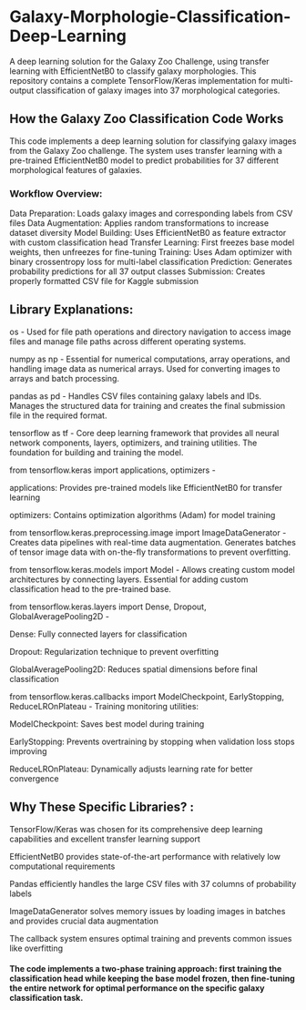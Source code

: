 # Galaxy-Morphologie-Classification-Deep-Learning
A deep learning solution for the Galaxy Zoo Challenge, using transfer learning with EfficientNetB0 to classify galaxy morphologies. This repository contains a complete TensorFlow/Keras implementation for multi-output classification of galaxy images into 37 morphological categories.

## How the Galaxy Zoo Classification Code Works

This code implements a deep learning solution for classifying galaxy images from the Galaxy Zoo challenge. The system uses transfer learning with a pre-trained EfficientNetB0 model to predict probabilities for 37 different morphological features of galaxies.

### Workflow Overview:

Data Preparation: Loads galaxy images and corresponding labels from CSV files
Data Augmentation: Applies random transformations to increase dataset diversity
Model Building: Uses EfficientNetB0 as feature extractor with custom classification head
Transfer Learning: First freezes base model weights, then unfreezes for fine-tuning
Training: Uses Adam optimizer with binary crossentropy loss for multi-label classification
Prediction: Generates probability predictions for all 37 output classes
Submission: Creates properly formatted CSV file for Kaggle submission

## Library Explanations:
os - Used for file path operations and directory navigation to access image files and manage file paths across different operating systems.

numpy as np - Essential for numerical computations, array operations, and handling image data as numerical arrays. Used for converting images to arrays and batch processing.

pandas as pd - Handles CSV files containing galaxy labels and IDs. Manages the structured data for training and creates the final submission file in the required format.

tensorflow as tf - Core deep learning framework that provides all neural network components, layers, optimizers, and training utilities. The foundation for building and training the model.

from tensorflow.keras import applications, optimizers -

applications: Provides pre-trained models like EfficientNetB0 for transfer learning

optimizers: Contains optimization algorithms (Adam) for model training

from tensorflow.keras.preprocessing.image import ImageDataGenerator - Creates data pipelines with real-time data augmentation. Generates batches of tensor image data with on-the-fly transformations to prevent overfitting.

from tensorflow.keras.models import Model - Allows creating custom model architectures by connecting layers. Essential for adding custom classification head to the pre-trained base.

from tensorflow.keras.layers import Dense, Dropout, GlobalAveragePooling2D -

Dense: Fully connected layers for classification

Dropout: Regularization technique to prevent overfitting

GlobalAveragePooling2D: Reduces spatial dimensions before final classification

from tensorflow.keras.callbacks import ModelCheckpoint, EarlyStopping, ReduceLROnPlateau - Training monitoring utilities:

ModelCheckpoint: Saves best model during training

EarlyStopping: Prevents overtraining by stopping when validation loss stops improving

ReduceLROnPlateau: Dynamically adjusts learning rate for better convergence

## Why These Specific Libraries? :

TensorFlow/Keras was chosen for its comprehensive deep learning capabilities and excellent transfer learning support

EfficientNetB0 provides state-of-the-art performance with relatively low computational requirements

Pandas efficiently handles the large CSV files with 37 columns of probability labels

ImageDataGenerator solves memory issues by loading images in batches and provides crucial data augmentation

The callback system ensures optimal training and prevents common issues like overfitting

#### The code implements a two-phase training approach: first training the classification head while keeping the base model frozen, then fine-tuning the entire network for optimal performance on the specific galaxy classification task.

